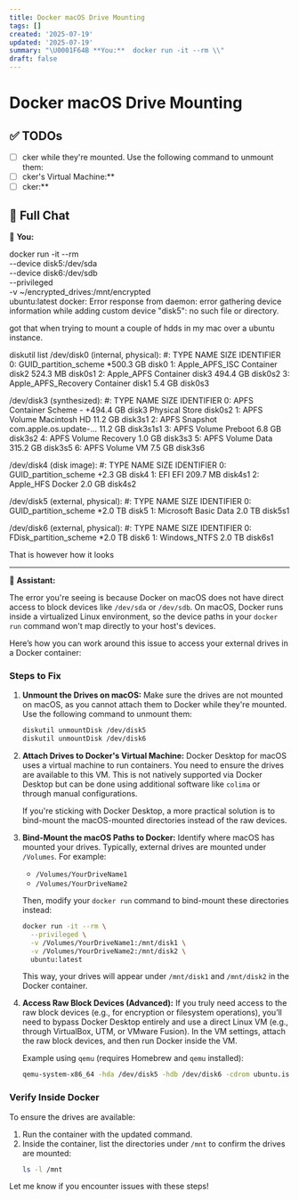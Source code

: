 ```yaml
---
title: Docker macOS Drive Mounting
tags: []
created: '2025-07-19'
updated: '2025-07-19'
summary: "\U0001F64B **You:**  docker run -it --rm \\"
draft: false
---
```


# Docker macOS Drive Mounting

## ✅ TODOs
- [ ] cker while they're mounted. Use the following command to unmount them:
- [ ] cker's Virtual Machine:**
- [ ] cker:**

## 🧠 Full Chat

🙋 **You:**

docker run -it --rm \
     --device disk5:/dev/sda \
     --device disk6:/dev/sdb \
     --privileged \
     -v ~/encrypted_drives:/mnt/encrypted \
     ubuntu:latest
docker: Error response from daemon: error gathering device information while adding custom device "disk5": no such file or directory.

got that  when trying to mount a couple of hdds in my mac over a ubuntu instance. 

diskutil list
/dev/disk0 (internal, physical):
   #:                       TYPE NAME                    SIZE       IDENTIFIER
   0:      GUID_partition_scheme                        *500.3 GB   disk0
   1:             Apple_APFS_ISC Container disk2         524.3 MB   disk0s1
   2:                 Apple_APFS Container disk3         494.4 GB   disk0s2
   3:        Apple_APFS_Recovery Container disk1         5.4 GB     disk0s3

/dev/disk3 (synthesized):
   #:                       TYPE NAME                    SIZE       IDENTIFIER
   0:      APFS Container Scheme -                      +494.4 GB   disk3
                                 Physical Store disk0s2
   1:                APFS Volume Macintosh HD            11.2 GB    disk3s1
   2:              APFS Snapshot com.apple.os.update-... 11.2 GB    disk3s1s1
   3:                APFS Volume Preboot                 6.8 GB     disk3s2
   4:                APFS Volume Recovery                1.0 GB     disk3s3
   5:                APFS Volume Data                    315.2 GB   disk3s5
   6:                APFS Volume VM                      7.5 GB     disk3s6

/dev/disk4 (disk image):
   #:                       TYPE NAME                    SIZE       IDENTIFIER
   0:      GUID_partition_scheme                        +2.3 GB     disk4
   1:                        EFI EFI                     209.7 MB   disk4s1
   2:                  Apple_HFS Docker                  2.0 GB     disk4s2

/dev/disk5 (external, physical):
   #:                       TYPE NAME                    SIZE       IDENTIFIER
   0:      GUID_partition_scheme                        *2.0 TB     disk5
   1:       Microsoft Basic Data                         2.0 TB     disk5s1

/dev/disk6 (external, physical):
   #:                       TYPE NAME                    SIZE       IDENTIFIER
   0:     FDisk_partition_scheme                        *2.0 TB     disk6
   1:               Windows_NTFS                         2.0 TB     disk6s1

That is however how it looks

---

🤖 **Assistant:**

The error you're seeing is because Docker on macOS does not have direct access to block devices like `/dev/sda` or `/dev/sdb`. On macOS, Docker runs inside a virtualized Linux environment, so the device paths in your `docker run` command won't map directly to your host's devices.

Here’s how you can work around this issue to access your external drives in a Docker container:

### Steps to Fix

1. **Unmount the Drives on macOS:**
   Make sure the drives are not mounted on macOS, as you cannot attach them to Docker while they're mounted. Use the following command to unmount them:
   ```bash
   diskutil unmountDisk /dev/disk5
   diskutil unmountDisk /dev/disk6
   ```

2. **Attach Drives to Docker's Virtual Machine:**
   Docker Desktop for macOS uses a virtual machine to run containers. You need to ensure the drives are available to this VM. This is not natively supported via Docker Desktop but can be done using additional software like `colima` or through manual configurations.

   If you're sticking with Docker Desktop, a more practical solution is to bind-mount the macOS-mounted directories instead of the raw devices.

3. **Bind-Mount the macOS Paths to Docker:**
   Identify where macOS has mounted your drives. Typically, external drives are mounted under `/Volumes`. For example:
   - `/Volumes/YourDriveName1`
   - `/Volumes/YourDriveName2`

   Then, modify your `docker run` command to bind-mount these directories instead:
   ```bash
   docker run -it --rm \
     --privileged \
     -v /Volumes/YourDriveName1:/mnt/disk1 \
     -v /Volumes/YourDriveName2:/mnt/disk2 \
     ubuntu:latest
   ```

   This way, your drives will appear under `/mnt/disk1` and `/mnt/disk2` in the Docker container.

4. **Access Raw Block Devices (Advanced):**
   If you truly need access to the raw block devices (e.g., for encryption or filesystem operations), you’ll need to bypass Docker Desktop entirely and use a direct Linux VM (e.g., through VirtualBox, UTM, or VMware Fusion). In the VM settings, attach the raw block devices, and then run Docker inside the VM.

   Example using `qemu` (requires Homebrew and `qemu` installed):
   ```bash
   qemu-system-x86_64 -hda /dev/disk5 -hdb /dev/disk6 -cdrom ubuntu.iso -boot d
   ```

### Verify Inside Docker
To ensure the drives are available:
1. Run the container with the updated command.
2. Inside the container, list the directories under `/mnt` to confirm the drives are mounted:
   ```bash
   ls -l /mnt
   ```

Let me know if you encounter issues with these steps!